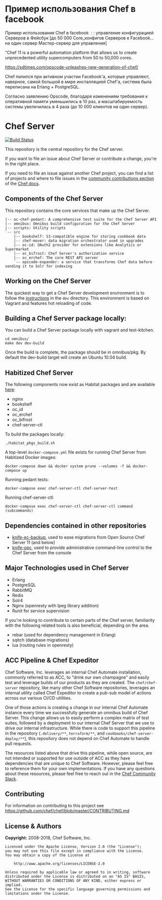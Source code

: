 # Пример использования Chef в facebook 

Пример использования Chef в facebook  : : управление конфигурацией Серверов в Фейсбук [до 50 000 Core_конфигов Серверов e Facebook… на один сервер Мастер-сервер для управления]

“Chef 11 is a powerful automation platform that allows us to create unprecedented utility supercomputers from 50 to 50,000 cores.

https://sdtimes.com/opscode-unleashes-new-generation-of-chef/

Chef пилился при активном участии Facebook'а, которые управляют, наверное, самой большой в мире инсталляцией Chef'а, система была переписана на Erlang + PostgreSQL.

Согласно заявлению Opscode, благодаря изменениям требования к оперативной памяти уменьшились в 10 раз, а масштабируемость системы увеличилась в 4 раза (до 10 000 клиентов на один сервер).

# Chef Server

[![Build Status](https://travis-ci.org/chef/chef-server.svg?branch=master)](https://travis-ci.org/chef/chef-server)

This repository is the central repository for the Chef server.

If you want to file an issue about Chef Server or contribute a change, you're in the right place.

If you need to file an issue against another Chef project, you can find a list of projects and where to file issues in the [community contributions section](https://docs.chef.io/community_contributions.html#issues-and-bug-reports) of the [Chef docs](https://docs.chef.io).

## Components of the Chef Server

This repository contains the core services that make up the Chef Server.

```
|-- oc-chef-pedant: A comprehensive test suite for the Chef Server API
|-- omnibus: Omnibus build configuration for the Chef Server
|-- scripts: Utility scripts
`-- src
    |-- bookshelf: S3-compatible engine for storing cookbook data
    |-- chef-mover: data migration orchestrator used in upgrades
    |-- oc-id: OAuth2 provider for extensions like Analytics or Supermarket
    |-- oc_bifrost: Chef Server's authorization service
    |-- oc_erchef: The core REST API server
    `-- opscode-expander: a service that transforms Chef data before sending it to Solr for indexing
```

## Working on the Chef Server

The quickest way to get a Chef Server development environment is to
follow the [instructions](https://github.com/chef/chef-server/blob/master/dev/README.md) in the `dev` directory.
This environment is based on Vagrant and features hot reloading of code.

## Building a Chef Server package locally:

You can build a Chef Server package locally with vagrant and test-kitchen.

```shell
cd omnibus/
make dev dev-build
```

Once the build is complete, the package should be in omnibus/pkg. By default the dev-build target will create an Ubuntu 10.04 build.

## Habitized Chef Server

The following components now exist as Habitat packages and are available [here](https://bldr.habitat.sh/#/origins/chef-server/packages):
- nginx
- bookshelf
- oc_id
- oc_erchef
- oc_bifrost
- chef-server-ctl

To build the packages locally:

```shell
./habitat_pkgs_build.sh
```

A top-level `docker-compose.yml` file exists for running Chef Server from Habitized Docker images:

```shell
docker-compose down && docker system prune --volumes -f && docker-compose up
```

Running pedant tests:

```shell
docker-compose exec chef-server-ctl chef-server-test
```

Running chef-server-ctl:

```shell
docker-compose exec chef-server-ctl chef-server-ctl command (subcommands)
```

## Dependencies contained in other repositories

- [knife-ec-backup](https://www.github.com/chef/knife-ec-backup), used to ease migrations from Open Source Chef Server 11 (and below)
- [knife-opc](https://www.github.com/chef/knife-opc), used to provide administrative command-line control to the Chef Server from the console

## Major Technologies used in Chef Server

- Erlang
- PostgreSQL
- RabbitMQ
- Redis
- Solr4
- Nginx (openresty with lpeg library addition)
- Runit for service supervision

If you're looking to contribute to certain parts of the Chef server, familiarity with the following related tools is also beneficial, depending on the area.

- rebar (used for dependency management in Erlang)
- sqitch (database migrations)
- lua (routing rules in openresty)

## ACC Pipeline & Chef Expeditor

Chef Software, Inc. leverages an internal Chef Automate installation, commonly referred to as ACC, to "drink our own champagne" and easily test and leverage builds of our products as they are created. The `chef/chef-server` repository, like many other Chef Software repositories, leverages an internal utility called Chef Expeditor to create a pub-sub model of actions across our various CI/CD utilities.

One of those actions is creating a change in our internal Chef Automate instance every time we successfully generate an omnibus build of Chef Server. This change allows us to easily perform a complex matrix of test suites, followed by a deployment to our internal Chef Server that we use to drive our internal infrastructure. While there is code to support this pipeline in the repository (`.delivery/**`, `terraform/**`, and `cookbooks/chef-server-deploy/**`), this repository does not depend on Chef Automate to handle pull requests.

The resources listed above that drive this pipeline, while open source, are not intended or supported for use outside of ACC as they have dependencies that are unique to Chef Software. However, please feel free to reference them for your own implementations. If you have any questions about these resources, please feel free to reach out in the [Chef Community Slack](http://community-slack.chef.io/).

## Contributing

For information on contributing to this project see <https://github.com/chef/chef/blob/master/CONTRIBUTING.md>

## License & Authors

**Copyright:** 2008-2018, Chef Software, Inc.

```text
Licensed under the Apache License, Version 2.0 (the "License");
you may not use this file except in compliance with the License.
You may obtain a copy of the License at

    http://www.apache.org/licenses/LICENSE-2.0

Unless required by applicable law or agreed to in writing, software
distributed under the License is distributed on an "AS IS" BASIS,
WITHOUT WARRANTIES OR CONDITIONS OF ANY KIND, either express or implied.
See the License for the specific language governing permissions and
limitations under the License.
```

